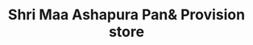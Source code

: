 ---
title: "Shri Maa Ashapura Pan& Provision store"
url: /timbdi-dist-jamnagar/shri-maa-ashapura-panand-provision-store/
shop: shop
---
